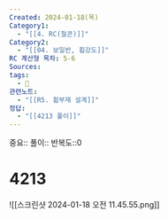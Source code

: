 ```yaml
---
Created: 2024-01-18(목)
Category1:
  - "[[4. RC(철콘)]]"
Category2:
  - "[[04. 보일반, 휨강도]]"
RC 계산형 목차: 5-6
Sources: 
tags:
  - 🧮
관련노트:
  - "[[R5. 휨부재 설계]]"
정답:
  - "[[4213 풀이]]"
---
```

중요::
풀이::
반복도::0

#  4213

![[스크린샷 2024-01-18 오전 11.45.55.png]]